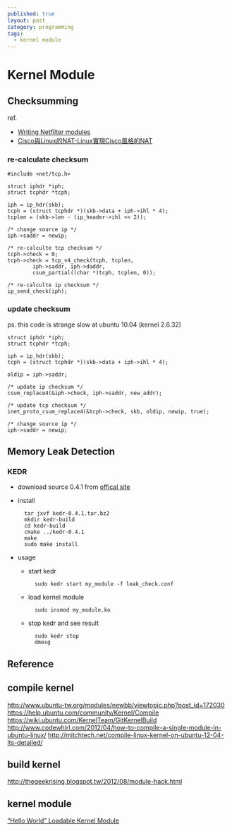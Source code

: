 ```yaml
---
published: true
layout: post
category: programming
tags: 
  - kernel module
---
```


# Kernel Module

## Checksumming
ref.

* [Writing Netﬁlter modules](http://inai.de/documents/Netfilter_Modules.pdf)
* [Cisco與Linux的NAT-Linux實現Cisco風格的NAT](http://blog.csdn.net/dog250/article/details/8936766)

### re-calculate checksum

    #include <net/tcp.h>
    
    struct iphdr *iph;
    struct tcphdr *tcph;

    iph = ip_hdr(skb);
    tcph = (struct tcphdr *)(skb->data + iph->ihl * 4);
    tcplen = (skb->len - (ip_header->ihl << 2));
        
    /* change source ip */
    iph->saddr = newip;

    /* re-calculte tcp checksum */
    tcph->check = 0; 
    tcph->check = tcp_v4_check(tcph, tcplen, 
            iph->saddr, iph->daddr, 
            csum_partial((char *)tcph, tcplen, 0)); 

    /* re-calculte ip checksum */
    ip_send_check(iph);

### update checksum
ps. this code is strange slow at ubuntu 10.04 (kernel 2.6.32)

    struct iphdr *iph;
    struct tcphdr *tcph;

    iph = ip_hdr(skb);
    tcph = (struct tcphdr *)(skb->data + iph->ihl * 4);
        
    oldip = iph->saddr;
        
    /* update ip checksum */
    csum_replace4(&iph->check, iph->saddr, new_addr);
        
    /* update tcp checksum */
    inet_proto_csum_replace4(&tcph->check, skb, oldip, newip, true);

    /* change source ip */
    iph->saddr = newip;

## Memory Leak Detection

### KEDR

* download source 0.4.1 from [offical site](https://code.google.com/p/kedr/)
* install

        tar jxvf kedr-0.4.1.tar.bz2
        mkdir kedr-build
        cd kedr-build
        cmake ../kedr-0.4.1
        make
        sudo make install
        
* usage
    * start kedr
    
            sudo kedr start my_module -f leak_check.conf
            
    * load kernel module
    
            sudo insmod my_module.ko
            
    * stop kedr and see result
    
            sudo kedr stop
            dmesg

## Reference

## compile kernel
http://www.ubuntu-tw.org/modules/newbb/viewtopic.php?post_id=172030
https://help.ubuntu.com/community/Kernel/Compile
https://wiki.ubuntu.com/KernelTeam/GitKernelBuild
http://www.codewhirl.com/2012/04/how-to-compile-a-single-module-in-ubuntu-linux/
http://mitchtech.net/compile-linux-kernel-on-ubuntu-12-04-lts-detailed/

## build kernel
http://thegeekrising.blogspot.tw/2012/08/module-hack.html

## kernel module
[“Hello World” Loadable Kernel Module](http://blog.markloiseau.com/2012/04/hello-world-loadable-kernel-module-tutorial/)